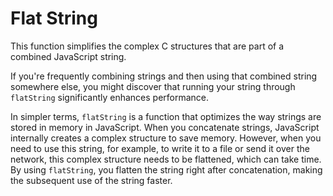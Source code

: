 # Flat String

This function simplifies the complex C structures that are part of a combined JavaScript string.

If you're frequently combining strings and then using that combined string somewhere else, you might discover that running your string through `flatString` significantly enhances performance.

In simpler terms, `flatString` is a function that optimizes the way strings are stored in memory in JavaScript. When you concatenate strings, JavaScript internally creates a complex structure to save memory. However, when you need to use this string, for example, to write it to a file or send it over the network, this complex structure needs to be flattened, which can take time. By using `flatString`, you flatten the string right after concatenation, making the subsequent use of the string faster.
